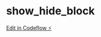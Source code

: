 # show_hide_block

[Edit in Codeflow ⚡️](https://stackblitz.com/~/github.com/AsatryanHov/show_hide_block)